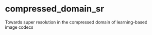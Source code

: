 # compressed_domain_sr
Towards super resolution in the compressed domain of learning-based image codecs
